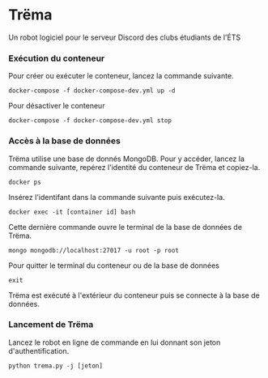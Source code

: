 # Trëma
Un robot logiciel pour le serveur Discord des clubs étudiants de l'ÉTS

### Exécution du conteneur
Pour créer ou exécuter le conteneur, lancez la commande suivante.
```
docker-compose -f docker-compose-dev.yml up -d
```

Pour désactiver le conteneur
```
docker-compose -f docker-compose-dev.yml stop
```

### Accès à la base de données
Trëma utilise une base de donnés MongoDB. Pour y accéder, lancez la commande
suivante, repérez l'identité du conteneur de Trëma et copiez-la.
```
docker ps
```

Insérez l'identifant dans la commande suivante puis exécutez-la.
```
docker exec -it [container id] bash
```

Cette dernière commande ouvre le terminal de la base de données de Trëma.
```
mongo mongodb://localhost:27017 -u root -p root
```

Pour quitter le terminal du conteneur ou de la base de données
```
exit
```

Trëma est exécuté à l'extérieur du conteneur puis se connecte à la base de
données.

### Lancement de Trëma

Lancez le robot en ligne de commande en lui donnant son jeton
d'authentification.
```
python trema.py -j [jeton]
```
